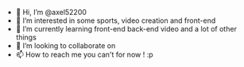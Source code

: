 - 👋 Hi, I’m @axel52200
- 👀 I’m interested in some sports, video creation and front-end
- 🌱 I’m currently learning front-end back-end video and a lot of other things
- 💞️ I’m looking to collaborate on 
- 📫 How to reach me you can't for now ! :p

<!---
axel52200/axel52200 is a ✨ special ✨ repository because its `README.md` (this file) appears on your GitHub profile.
You can click the Preview link to take a look at your changes.
--->
